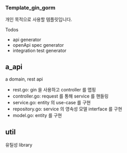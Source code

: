 ### Template_gin_gorm

개인 목적으로 사용할 템플릿입니다.

Todos

- api generator
- openApi spec generator
- integration test generator



## a_api

a domain, rest api

- rest.go: gin 을 사용하고 controller 를 맵핑
- controller.go: request 를 통해 service 를 핸들링
- service.go: entity 의 use-case 를 구현
- repository.go: service 의 영속성 모델 interface 를 구현
- model.go: entity 를 구현

## util

유틸성 library
